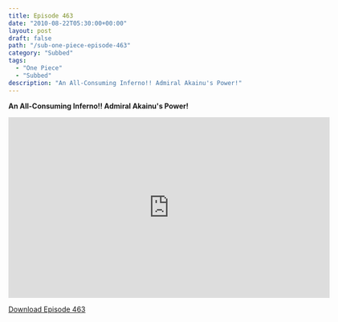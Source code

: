 ```yaml
---
title: Episode 463
date: "2010-08-22T05:30:00+00:00"
layout: post
draft: false
path: "/sub-one-piece-episode-463"
category: "Subbed"
tags:
  - "One Piece"
  - "Subbed"
description: "An All-Consuming Inferno!! Admiral Akainu's Power!"
---
```


**An All-Consuming Inferno!! Admiral Akainu's Power!**

<iframe width="640" height="360" src="https://www.rapidvideo.com/e/G6FRPEUNQR" frameborder="0" marginwidth=0 marginheight=0 scrolling=no allowfullscreen></iframe>

<a href="http://ouo.io/qs/eCodkFEQ?s=https://rapidvid.to/d/https://www.rapidvideo.com/e/G6FRPEUNQR">Download Episode 463</a>
